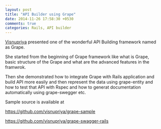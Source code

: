 ```yaml
---
layout: post
title: "API Builder using Grape"
date: 2014-11-26 17:58:30 +0530
comments: true
categories: Rails, API builder
---
```


[Visnupriya](https://twitter.com/visnupriya90) presented one of the wonderful API Building framework named as Grape.

She started from the beginning of Grape framework like what is Grape, basic structure of the Grape and what are the advanced features in the framwrok. 

Then she demonstrated how to integrate Grape with Rails application and build API more easily and then represent the data using grape-entity and how to test that API with Rspec and how to generat documentation automatically using grape-swegger etc.

Sample source is available at 

https://github.com/visnupriya/grape-sample

https://github.com/visnupriya/grape-swagger-rails



